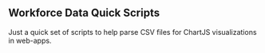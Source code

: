 ## Workforce Data Quick Scripts

Just a quick set of scripts to help parse CSV files for ChartJS visualizations in web-apps.
